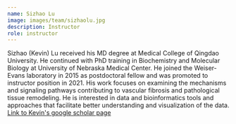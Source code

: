 ```yaml
---
name: Sizhao Lu
image: images/team/sizhaolu.jpg
description: Instructor
role: instructor
---
```

Sizhao (Kevin) Lu received his MD degree at Medical College of Qingdao University. He continued with PhD training in Biochemistry and Molecular Biology at University of Nebraska Medical Center. He joined the Weiser-Evans laboratory in 2015 as postdoctoral fellow and was promoted to instructor position in 2021. His work focuses on examining the mechanisms and signaling pathways contributing to vascular fibrosis and pathological tissue remodeling. He is interested in data and bioinformatics tools and approaches that facilitate better understanding and visualization of the data.\
[Link to Kevin's google scholar page](https://scholar.google.com/citations?user=a99G7mIAAAAJ)
